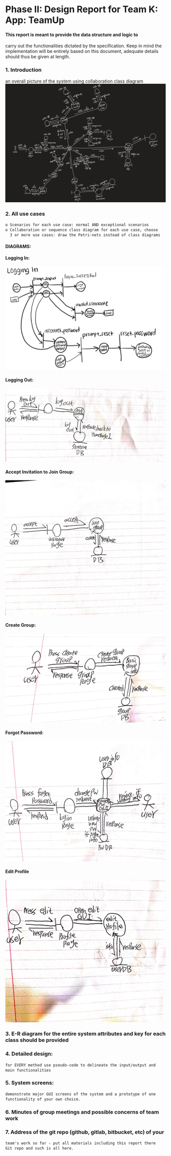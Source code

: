 # Phase II: Design Report for Team K: App: TeamUp
 
#### This report is meant to provide the data structure and logic to
carry out the functionalities dictated by the specification. Keep
in mind the implementation will be entirely based on this document,
adequate details should thus be given at length.

 ### 1. Introduction
 an overall picture of the system using collaboration class diagram 
 ![](overallClassDiagram.png)

 ### 2. All use cases
    o Scenarios for each use case: normal AND exceptional scenarios
    o Collaboration or sequence class diagram for each use case, choose 
      3 or more use cases: draw the Petri-nets instead of class diagrams
#### DIAGRAMS:
#### Logging In:
![](logInClassDiagram.jpg)
#### Logging Out:
![](logOutClassDiagram.jpg)
#### Accept Invitation to Join Group:
![](AcceptInvitationClassDiagram.jpg)
#### Create Group:
![](CreateGroupClassDiagram.jpg)
#### Forgot Password:
![](ForgotPasswordClassDiagram.jpg)
#### Edit Profile
![](EditProfileClassDiagram.jpg)
    
      
### 3. E-R diagram for the entire system attributes and key for each class should be provided

### 4. Detailed design:
    for EVERY method use pseudo-code to delineate the input/output and
    main functionalities
    
### 5. System screens:
    demonstrate major GUI screens of the system and a prototype of one
    functionality of your own choice.
### 6. Minutes of group meetings and possible concerns of team work

 ### 7. Address of the git repo (github, gitlab, bitbucket, etc) of your 
    team's work so far - put all materials including this report there
    Git repo and such is all here.
